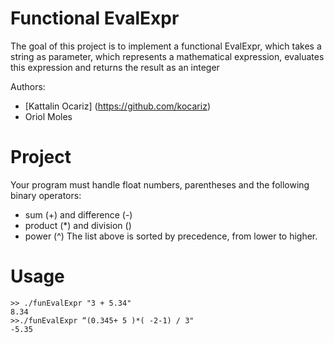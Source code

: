 # Functional EvalExpr
The goal of this project is to implement a functional EvalExpr, which takes a string as parameter, which represents a mathematical expression, evaluates this expression and returns the result as an integer

Authors:
* [Kattalin Ocariz] (https://github.com/kocariz)
* Oriol Moles
# Project
Your program must handle float numbers, parentheses and the following binary operators:

* sum (+) and difference (-)
* product (*) and division (\)
* power (^)
The list above is sorted by precedence, from lower to higher.
# Usage
```
>> ./funEvalExpr "3 + 5.34"
8.34
>>./funEvalExpr “(0.345+ 5 )*( -2-1) / 3"
-5.35
```